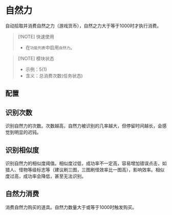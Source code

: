 # 自然力

自动拾取并消费自然之力（游戏货币），自然之力大于等于1000时才执行消费。

> [!NOTE] 快速使用
> - 在`功能列表`中启用`自然力`。<br>

> [!NOTE] 模块状态
> - 示例：5(1) <br>
> - 含义：总消费次数(任务状态)

## 配置

## 识别次数

识别自然力的次数。次数越高，自然力被识别的几率越大，但停留时间越长，会感觉到明显的迟钝。

## 识别相似度

识别自然力的相似度阈值。相似度过低，成功率不一定高，容易增加错误点击，如猎人、怪物等级标志等（建议刷三图，三图刷怪效率比一图高），影响效率。相似度过高，成功率会降低，甚至无法识别。

## 自然力消费

消费自然力购买的道具。自然力数量大于或等于1000时触发购买。
